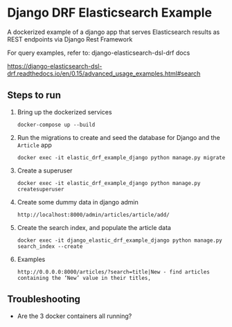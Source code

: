 # Django DRF Elasticsearch Example

A dockerized example of a django app that serves Elasticsearch results as REST endpoints via Django Rest Framework

For query examples, refer to: django-elasticsearch-dsl-drf docs

https://django-elasticsearch-dsl-drf.readthedocs.io/en/0.15/advanced_usage_examples.html#search

## Steps to run

1. Bring up the dockerized services

   `docker-compose up --build`

2. Run the migrations to create and seed the database for Django and the `Article` app

   `docker exec -it elastic_drf_example_django python manage.py migrate`

3. Create a superuser

   `docker exec -it elastic_drf_example_django python manage.py createsuperuser`

4. Create some dummy data in django admin

   `http://localhost:8000/admin/articles/article/add/`

5. Create the search index, and populate the article data

   `docker exec -it django_elastic_drf_example_django python manage.py search_index --create`

6. Examples

   `http://0.0.0.0:8000/articles/?search=title|New - find articles containing the ‘New’ value in their titles,`

## Troubleshooting

- Are the 3 docker containers all running?
